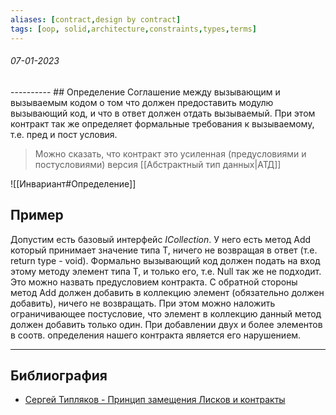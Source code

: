 ```yaml
---
aliases: [contract,design by contract]
tags: [oop, solid,architecture,constraints,types,terms]
---
```

<h6>07-01-2023</h6>
----------
## Определение
Соглашение между вызывающим и вызываемым кодом о том что должен предоставить модулю вызывающий код, и что в ответ должен отдать вызываемый. При этом контракт так же определяет формальные требования к вызываемому, т.е. пред и пост условия.

> Можно сказать, что контракт это усиленная (предусловиями и постусловиями) версия [[Абстрактный тип данных|АТД]]

![[Инвариант#Определение]]


## Пример
Допустим есть базовый интерфейс *ICollection*. У него есть метод Add который принимает значение типа T, ничего не возвращая в ответ (т.е. return type - void). Формально вызывающий код должен подать на вход этому методу элемент типа T, и только его, т.е. Null так же не подходит. Это можно назвать предусловием контракта. С обратной стороны метод Add должен добавить в коллекцию элемент (обязательно должен добавить), ничего не возвращать. При этом можно наложить ограничивающее постусловие, что элемент в коллекцию данный метод должен добавить только один. При добавлении двух и более элементов в соотв. определения нашего контракта является его нарушением.

---
## Библиография
- [Сергей Типляков - Принцип замещения Лисков и контракты](https://habr.com/ru/post/139039/)